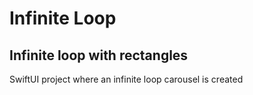 # Infinite Loop

## Infinite loop with rectangles

SwiftUI project where an infinite loop carousel is created

